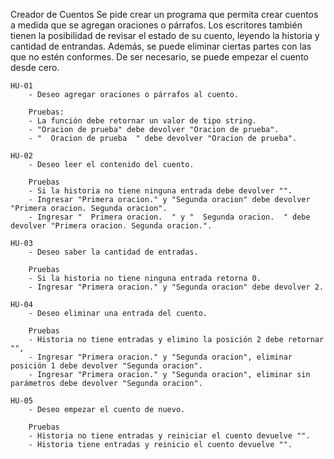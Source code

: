 Creador de Cuentos
	Se pide crear un programa que permita crear cuentos a medida que se agregan oraciones o párrafos. Los escritores también tienen la posibilidad de revisar el estado de su cuento, leyendo la historia y cantidad de entrandas. Además, se puede eliminar ciertas partes con las que no estén conformes. De ser necesario, se puede empezar el cuento desde cero.

	HU-01
		- Deseo agregar oraciones o párrafos al cuento.

		Pruebas:
		- La función debe retornar un valor de tipo string.
		- "Oracion de prueba" debe devolver "Oracion de prueba".
		- "  Oracion de prueba  " debe devolver "Oracion de prueba".

	HU-02
		- Deseo leer el contenido del cuento.

		Pruebas
		- Si la historia no tiene ninguna entrada debe devolver "".
		- Ingresar "Primera oracion." y "Segunda oracion" debe devolver "Primera oracion. Segunda oracion".
		- Ingresar "  Primera oracion.  " y "  Segunda oracion.  " debe devolver "Primera oracion. Segunda oracion.".

	HU-03
		- Deseo saber la cantidad de entradas.

		Pruebas
		- Si la historia no tiene ninguna entrada retorna 0.
		- Ingresar "Primera oracion." y "Segunda oracion" debe devolver 2.

	HU-04
		- Deseo eliminar una entrada del cuento.

		Pruebas
		- Historia no tiene entradas y elimino la posición 2 debe retornar "",
		- Ingresar "Primera oracion." y "Segunda oracion", eliminar posición 1 debe devolver "Segunda oracion".
		- Ingresar "Primera oracion." y "Segunda oracion", eliminar sin parámetros debe devolver "Segunda oracion".

	HU-05
		- Deseo empezar el cuento de nuevo.

		Pruebas
		- Historia no tiene entradas y reiniciar el cuento devuelve "".
		- Historia tiene entradas y reinicio el cuento devuelve "".
